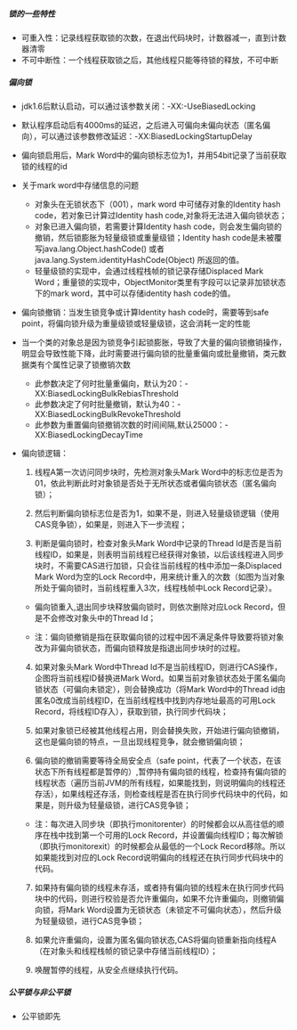 ##### 锁的一些特性

- 可重入性：记录线程获取锁的次数，在退出代码块时，计数器减一，直到计数器清零
- 不可中断性：一个线程获取锁之后，其他线程只能等待锁的释放，不可中断

##### 偏向锁

- jdk1.6后默认启动，可以通过该参数关闭：-XX:-UseBiasedLocking

- 默认程序启动后有4000ms的延迟，之后进入可偏向未偏向状态（匿名偏向），可以通过该参数修改延迟：-XX:BiasedLockingStartupDelay

- 偏向锁启用后，Mark Word中的偏向锁标志位为1，并用54bit记录了当前获取锁的线程的id

- 关于mark word中存储信息的问题
  - 对象头在无锁状态下（001），mark word 中可储存对象的Identity hash code，若对象已计算过Identity hash code,对象将无法进入偏向锁状态；
  - 对象已进入偏向锁，若需要计算Identity hash code，则会发生偏向锁的撤销，然后锁膨胀为轻量级锁或重量级锁；Identity hash code是未被覆写java.lang.Object.hashCode() 或者 java.lang.System.identityHashCode(Object) 所返回的值。
  - 轻量级锁的实现中，会通过线程栈帧的锁记录存储Displaced Mark Word；重量锁的实现中，ObjectMonitor类里有字段可以记录非加锁状态下的mark word，其中可以存储identity hash code的值。
  
- 偏向锁撤销：当发生锁竞争或计算Identity hash code时，需要等到safe point，将偏向锁升级为重量级锁或轻量级锁，这会消耗一定的性能

- 当一个类的对象总是因为锁竞争引起锁膨胀，导致了大量的偏向锁撤销操作，明显会导致性能下降，此时需要进行偏向锁的批量重偏向或批量撤销，类元数据类有个属性记录了锁撤销次数

  - 此参数决定了何时批量重偏向，默认为20：-XX:BiasedLockingBulkRebiasThreshold
  - 此参数决定了何时批量撤销，默认为40：-XX:BiasedLockingBulkRevokeThreshold
  - 此参数为重置偏向锁撤销次数的时间间隔,默认25000：-XX:BiasedLockingDecayTime

- 偏向锁逻辑：

  1. 线程A第一次访问同步块时，先检测对象头Mark Word中的标志位是否为01，依此判断此时对象锁是否处于无所状态或者偏向锁状态（匿名偏向锁）；

  

  2. 然后判断偏向锁标志位是否为1，如果不是，则进入轻量级锁逻辑（使用CAS竞争锁），如果是，则进入下一步流程；

  3. 判断是偏向锁时，检查对象头Mark Word中记录的Thread Id是否是当前线程ID，如果是，则表明当前线程已经获得对象锁，以后该线程进入同步块时，不需要CAS进行加锁，只会往当前线程的栈中添加一条Displaced Mark Word为空的Lock Record中，用来统计重入的次数（如图为当对象所处于偏向锁时，当前线程重入3次，线程栈帧中Lock Record记录）。

  -  偏向锁重入,退出同步块释放偏向锁时，则依次删除对应Lock Record，但是不会修改对象头中的Thread Id；

  - 注：偏向锁撤销是指在获取偏向锁的过程中因不满足条件导致要将锁对象改为非偏向锁状态，而偏向锁释放是指退出同步块时的过程。


  4. 如果对象头Mark Word中Thread Id不是当前线程ID，则进行CAS操作，企图将当前线程ID替换进Mark Word。如果当前对象锁状态处于匿名偏向锁状态（可偏向未锁定），则会替换成功（将Mark Word中的Thread id由匿名0改成当前线程ID，在当前线程栈中找到内存地址最高的可用Lock Record，将线程ID存入），获取到锁，执行同步代码块；

  5. 如果对象锁已经被其他线程占用，则会替换失败，开始进行偏向锁撤销，这也是偏向锁的特点，一旦出现线程竞争，就会撤销偏向锁；

  6. 偏向锁的撤销需要等待全局安全点（safe point，代表了一个状态，在该状态下所有线程都是暂停的）,暂停持有偏向锁的线程，检查持有偏向锁的线程状态（遍历当前JVM的所有线程，如果能找到，则说明偏向的线程还存活），如果线程还存活，则检查线程是否在执行同步代码块中的代码，如果是，则升级为轻量级锁，进行CAS竞争锁；

  - 注：每次进入同步块（即执行monitorenter）的时候都会以从高往低的顺序在栈中找到第一个可用的Lock Record，并设置偏向线程ID；每次解锁（即执行monitorexit）的时候都会从最低的一个Lock Record移除。所以如果能找到对应的Lock Record说明偏向的线程还在执行同步代码块中的代码。


  7. 如果持有偏向锁的线程未存活，或者持有偏向锁的线程未在执行同步代码块中的代码，则进行校验是否允许重偏向，如果不允许重偏向，则撤销偏向锁，将Mark Word设置为无锁状态（未锁定不可偏向状态），然后升级为轻量级锁，进行CAS竞争锁；

  8. 如果允许重偏向，设置为匿名偏向锁状态,CAS将偏向锁重新指向线程A（在对象头和线程栈帧的锁记录中存储当前线程ID）；

  9. 唤醒暂停的线程，从安全点继续执行代码。

##### 公平锁与非公平锁

- 公平锁即先